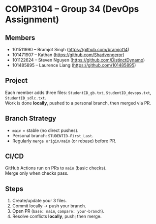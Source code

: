 # COMP3104 – Group 34 (DevOps Assignment)

## Members
- 101511990 – Bramjot Singh (https://github.com/bramjot14)
- 101471907 – Kathan (https://github.com/Shadvengeror)
- 101122624 – Steven Nguyen (https://github.com/DistinctDynamo)
- 101485895 – Laurence Liang (https://github.com/101485895)

## Project
Each member adds three files: `StudentID_gb.txt`, `StudentID_devops.txt`, `StudentID_sdlc.txt`.  
Work is done **locally**, pushed to a personal branch, then merged via PR.

## Branch Strategy
- `main` = stable (no direct pushes).  
- Personal branch: `STUDENTID-First_Last`.  
- Regularly `merge origin/main` (or rebase) before PR.

## CI/CD
GitHub Actions run on PRs to `main` (basic checks).  
Merge only when checks pass.

## Steps
1) Create/update your 3 files.  
2) Commit locally → push your branch.  
3) Open PR (`base: main`, `compare: your-branch`).  
4) Resolve conflicts **locally**, push; then merge.
